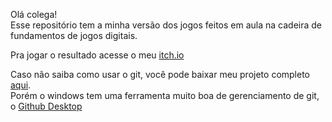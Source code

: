 Olá colega! <br>
Esse repositório tem a minha versão dos jogos feitos em aula na cadeira de fundamentos de jogos digitais.

Pra jogar o resultado acesse o meu <a href='https://tony-roos.itch.io/unisinos-series'>itch.io</a>

Caso não saiba como usar o git, você pode baixar meu projeto completo <a href='https://github.com/tonyRoos/fundamentosJogosDigitais/blob/main/Downloads/Aula%201.zip'>aqui</a>. <br>
Porém o windows tem uma ferramenta muito boa de gerenciamento de git, o <a href='https://desktop.github.com/download/'>Github Desktop</a>
